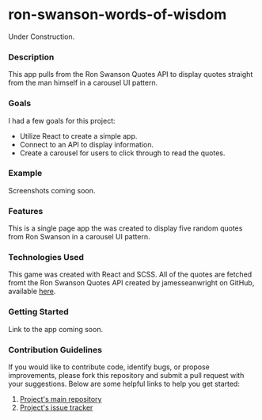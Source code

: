 # ron-swanson-words-of-wisdom

Under Construction.

### Description
This app pulls from the Ron Swanson Quotes API to display quotes straight from the man himself in a carousel UI pattern.

### Goals
I had a few goals for this project:
* Utilize React to create a simple app.
* Connect to an API to display information.
* Create a carousel for users to click through to read the quotes.

### Example
Screenshots coming soon.

### Features
This is a single page app the was created to display five random quotes from Ron Swanson in a carousel UI pattern.

### Technologies Used
This game was created with React and SCSS. All of the quotes are fetched fromt the Ron Swanson Quotes API created by jamesseanwright on GitHub, available [here](https://github.com/jamesseanwright/ron-swanson-quotes).

### Getting Started
Link to the app coming soon.

### Contribution Guidelines
If you would like to contribute code, identify bugs, or propose improvements, please fork this repository and submit a pull request with your suggestions. Below are some helpful links to help you get started:
1. [Project's main repository](https://github.com/shelbyvjacobs/ron-swanson-words-of-wisdom)
2. [Project's issue tracker](https://github.com/shelbyvjacobs/ron-swanson-words-of-wisdom/issues)
